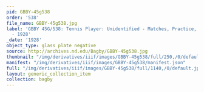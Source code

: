 ```yaml
---
pid: GBBY-45g538
order: '538'
file_name: GBBY-45g538.jpg
label: 'GBBY 45G/538: Tennis Player: Unidentified - Matches, Practice, and Posed Action
  - 1928'
_date: '1928'
object_type: glass plate negative
source: http://archives.nd.edu/Bagby/GBBY-45g538.jpg
thumbnail: "/img/derivatives/iiif/images/GBBY-45g538/full/250,/0/default.jpg"
manifest: "/img/derivatives/iiif/images/GBBY-45g538/manifest.json"
full: "/img/derivatives/iiif/images/GBBY-45g538/full/1140,/0/default.jpg"
layout: generic_collection_item
collection: bagby
---
```

